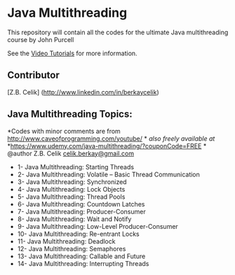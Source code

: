 
Java Multithreading
=============================================================
This repository will contain all the codes for the ultimate Java multithreading course by John Purcell

See the [Video Tutorials](https://www.udemy.com/java-multithreading/)
for more information.

Contributor
----------
[Z.B. Celik] (http://www.linkedin.com/in/berkaycelik) 


Java Multithreading Topics:
-------------

*Codes with minor comments are from http://www.caveofprogramming.com/youtube/ *
*also freely available at*
*https://www.udemy.com/java-multithreading/?couponCode=FREE *
@author Z.B. Celik <celik.berkay@gmail.com>


- 1- Java Multithreading: Starting Threads
- 2- Java Multithreading: Volatile – Basic Thread Communication 
- 3- Java Multithreading: Synchronized 
- 4- Java Multithreading: Lock Objects 
- 5- Java Multithreading: Thread Pools 
- 6- Java Multithreading: Countdown Latches 
- 7- Java Multithreading: Producer-Consumer 
- 8- Java Multithreading: Wait and Notify 
- 9- Java Multithreading: Low-Level Producer-Consumer 
- 10- Java Multithreading: Re-entrant Locks 
- 11- Java Multithreading: Deadlock 
- 12- Java Multithreading: Semaphores 
- 13- Java Multithreading: Callable and Future 
- 14- Java Multithreading: Interrupting Threads 
